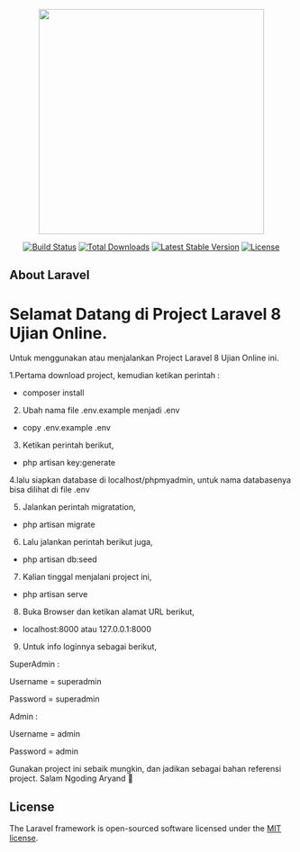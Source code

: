 <p align="center"><a href="https://laravel.com" target="_blank"><img src="https://raw.githubusercontent.com/laravel/art/master/logo-lockup/5%20SVG/2%20CMYK/1%20Full%20Color/laravel-logolockup-cmyk-red.svg" width="400"></a></p>

<p align="center">
<a href="https://travis-ci.org/laravel/framework"><img src="https://travis-ci.org/laravel/framework.svg" alt="Build Status"></a>
<a href="https://packagist.org/packages/laravel/framework"><img src="https://img.shields.io/packagist/dt/laravel/framework" alt="Total Downloads"></a>
<a href="https://packagist.org/packages/laravel/framework"><img src="https://img.shields.io/packagist/v/laravel/framework" alt="Latest Stable Version"></a>
<a href="https://packagist.org/packages/laravel/framework"><img src="https://img.shields.io/packagist/l/laravel/framework" alt="License"></a>
</p>

## About Laravel

<h1 class="fw-bold">Selamat Datang di Project Laravel 8 Ujian Online.</h1>

Untuk menggunakan atau menjalankan Project Laravel 8 Ujian Online ini.

1.Pertama download project, kemudian ketikan perintah :
- composer install

2. Ubah nama file .env.example menjadi .env
- copy .env.example .env

3. Ketikan perintah berikut,
- php artisan key:generate

4.lalu siapkan database di localhost/phpmyadmin, untuk nama databasenya bisa dilihat di file .env

5. Jalankan perintah migratation,
- php artisan migrate

6. Lalu jalankan perintah berikut juga,
- php artisan db:seed

7. Kalian tinggal menjalani project ini,
- php artisan serve

8. Buka Browser dan ketikan alamat URL berikut,
- localhost:8000 atau 127.0.0.1:8000

9. Untuk info loginnya sebagai berikut,

<p>SuperAdmin : </p>
<p>Username = superadmin </p>
<p>Password = superadmin</p>

<p>Admin : 
<p>Username = admin </p>
<p>Password = admin</p>

Gunakan project ini sebaik mungkin, dan jadikan sebagai bahan referensi project.
Salam Ngoding Aryand 🥇

## License

The Laravel framework is open-sourced software licensed under the [MIT license](https://opensource.org/licenses/MIT).

